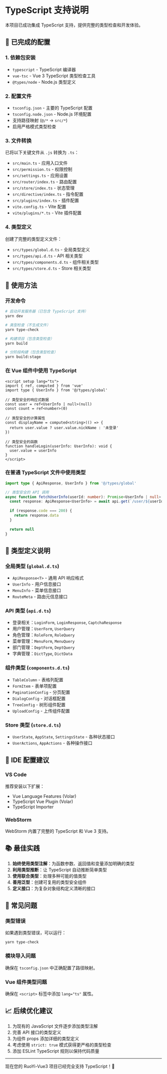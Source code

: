 # TypeScript 支持说明

本项目已成功集成 TypeScript 支持，提供完整的类型检查和开发体验。

## 🎯 已完成的配置

### 1. 依赖包安装
- `typescript` - TypeScript 编译器
- `vue-tsc` - Vue 3 TypeScript 类型检查工具
- `@types/node` - Node.js 类型定义

### 2. 配置文件
- `tsconfig.json` - 主要的 TypeScript 配置
- `tsconfig.node.json` - Node.js 环境配置
- 支持路径映射 (`@/*` -> `src/*`)
- 启用严格模式类型检查

### 3. 文件转换
已将以下关键文件从 `.js` 转换为 `.ts`：
- `src/main.ts` - 应用入口文件
- `src/permission.ts` - 权限控制
- `src/settings.ts` - 应用设置
- `src/router/index.ts` - 路由配置
- `src/store/index.ts` - 状态管理
- `src/directive/index.ts` - 指令配置
- `src/plugins/index.ts` - 插件配置
- `vite.config.ts` - Vite 配置
- `vite/plugins/*.ts` - Vite 插件配置

### 4. 类型定义
创建了完整的类型定义文件：
- `src/types/global.d.ts` - 全局类型定义
- `src/types/api.d.ts` - API 相关类型
- `src/types/components.d.ts` - 组件相关类型
- `src/types/store.d.ts` - Store 相关类型

## 🚀 使用方法

### 开发命令
```bash
# 启动开发服务器（已包含 TypeScript 支持）
yarn dev

# 类型检查（不生成文件）
yarn type-check

# 构建项目（包含类型检查）
yarn build

# 分阶段构建（包含类型检查）
yarn build:stage
```

### 在 Vue 组件中使用 TypeScript

```vue
<script setup lang="ts">
import { ref, computed } from 'vue'
import type { UserInfo } from '@/types/global'

// 类型安全的响应式数据
const user = ref<UserInfo | null>(null)
const count = ref<number>(0)

// 类型安全的计算属性
const displayName = computed<string>(() => {
  return user.value ? user.value.nickName : '未登录'
})

// 类型安全的函数
function handleLogin(userInfo: UserInfo): void {
  user.value = userInfo
}
</script>
```

### 在普通 TypeScript 文件中使用类型

```typescript
import type { ApiResponse, UserInfo } from '@/types/global'

// 类型安全的 API 调用
async function fetchUserInfo(userId: number): Promise<UserInfo | null> {
  const response: ApiResponse<UserInfo> = await api.get(`/user/${userId}`)
  
  if (response.code === 200) {
    return response.data
  }
  
  return null
}
```

## 📝 类型定义说明

### 全局类型 (`global.d.ts`)
- `ApiResponse<T>` - 通用 API 响应格式
- `UserInfo` - 用户信息接口
- `MenuInfo` - 菜单信息接口
- `RouteMeta` - 路由元信息接口

### API 类型 (`api.d.ts`)
- 登录相关：`LoginForm`, `LoginResponse`, `CaptchaResponse`
- 用户管理：`UserForm`, `UserQuery`
- 角色管理：`RoleForm`, `RoleQuery`
- 菜单管理：`MenuForm`, `MenuQuery`
- 部门管理：`DeptForm`, `DeptQuery`
- 字典管理：`DictType`, `DictData`

### 组件类型 (`components.d.ts`)
- `TableColumn` - 表格列配置
- `FormItem` - 表单项配置
- `PaginationConfig` - 分页配置
- `DialogConfig` - 对话框配置
- `TreeConfig` - 树形组件配置
- `UploadConfig` - 上传组件配置

### Store 类型 (`store.d.ts`)
- `UserState`, `AppState`, `SettingsState` - 各种状态接口
- `UserActions`, `AppActions` - 各种操作接口

## 🔧 IDE 配置建议

### VS Code
推荐安装以下扩展：
- Vue Language Features (Volar)
- TypeScript Vue Plugin (Volar)
- TypeScript Importer

### WebStorm
WebStorm 内置了完整的 TypeScript 和 Vue 3 支持。

## 📚 最佳实践

1. **始终使用类型注解**：为函数参数、返回值和变量添加明确的类型
2. **利用类型推断**：让 TypeScript 自动推断简单类型
3. **使用联合类型**：处理多种可能的值类型
4. **善用泛型**：创建可复用的类型安全组件
5. **定义接口**：为复杂对象结构定义清晰的接口

## 🐛 常见问题

### 类型错误
如果遇到类型错误，可以运行：
```bash
yarn type-check
```

### 模块导入问题
确保在 `tsconfig.json` 中正确配置了路径映射。

### Vue 组件类型问题
确保在 `<script>` 标签中添加 `lang="ts"` 属性。

## 📈 后续优化建议

1. 为现有的 JavaScript 文件逐步添加类型注解
2. 完善 API 接口的类型定义
3. 为组件 props 添加详细的类型定义
4. 考虑使用 `strict: true` 模式获得更严格的类型检查
5. 添加 ESLint TypeScript 规则以保持代码质量

---

现在您的 RuoYi-Vue3 项目已经完全支持 TypeScript！🎉